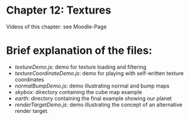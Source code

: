 # Chapter 12: Textures

Videos of this chapter: see Moodle-Page


# Brief explanation of the files:

* *textureDemo.js*: demo for texture loading and filtering
* *textureCoordinateDemo.js*: demo for playing with self-written texture coordinates
* *normalBumpDemo.js*: demo illustrating normal and bump maps
* *skybox*: directory containing the cube map example
* *earth*: directory containing the final example showing our planet
* *renderTargetDemo.js*: demo illustrating the concept of an alternative render target.
